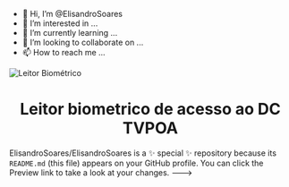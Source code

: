 - 👋 Hi, I’m @ElisandroSoares
- 👀 I’m interested in ...
- 🌱 I’m currently learning ...
- 💞️ I’m looking to collaborate on ...
- 📫 How to reach me ...

![Leitor Biométrico](https://imgur.com/twGKVsw)

<h1 align="center"> Leitor biometrico de acesso ao DC TVPOA </h1>

ElisandroSoares/ElisandroSoares is a ✨ special ✨ repository because its `README.md` (this file) appears on your GitHub profile.
You can click the Preview link to take a look at your changes.
--->
